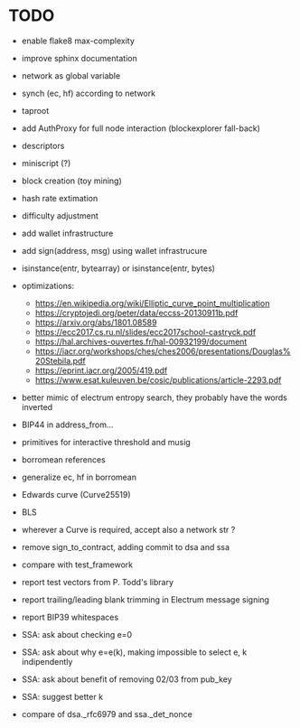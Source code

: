 # TODO

- enable flake8 max-complexity
- improve sphinx documentation
- network as global variable
- synch (ec, hf) according to network
- taproot
- add AuthProxy for full node interaction (blockexplorer fall-back)
- descriptors
- miniscript (?)
- block creation (toy mining)
- hash rate extimation
- difficulty adjustment
- add wallet infrastructure
- add sign(address, msg) using wallet infrastrucure
- isinstance(entr, bytearray) or isinstance(entr, bytes)
- optimizations:
  - <https://en.wikipedia.org/wiki/Elliptic_curve_point_multiplication>
  - <https://cryptojedi.org/peter/data/eccss-20130911b.pdf>
  - <https://arxiv.org/abs/1801.08589>
  - <https://ecc2017.cs.ru.nl/slides/ecc2017school-castryck.pdf>
  - <https://hal.archives-ouvertes.fr/hal-00932199/document>
  - <https://iacr.org/workshops/ches/ches2006/presentations/Douglas%20Stebila.pdf>
  - <https://eprint.iacr.org/2005/419.pdf>
  - <https://www.esat.kuleuven.be/cosic/publications/article-2293.pdf>
- better mimic of electrum entropy search, they probably have the words inverted
- BIP44 in address_from...
- primitives for interactive threshold and musig
- borromean references
- generalize ec, hf in borromean
- Edwards curve (Curve25519)
- BLS
- wherever a Curve is required, accept also a network str ?
- remove sign_to_contract, adding commit to dsa and ssa
- compare with test_framework

- report test vectors from P. Todd's library
- report trailing/leading blank trimming in Electrum message signing
- report BIP39 whitespaces
- SSA: ask about checking e=0
- SSA: ask about why e=e(k), making impossible to select e, k indipendently
- SSA: ask about benefit of removing 02/03 from pub_key
- SSA: suggest better k

- compare of dsa._rfc6979 and ssa._det_nonce
